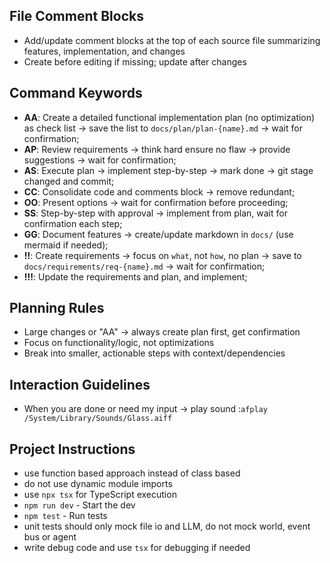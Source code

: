 ## File Comment Blocks
- Add/update comment blocks at the top of each source file summarizing features, implementation, and changes
- Create before editing if missing; update after changes

## Command Keywords
- **AA**: Create a detailed functional implementation plan (no optimization) as check list → save the list to `docs/plan/plan-{name}.md` → wait for confirmation;
- **AP**: Review requirements → think hard ensure no flaw → provide suggestions → wait for confirmation;
- **AS**: Execute plan → implement step-by-step → mark done → git stage changed and commit;
- **CC**: Consolidate code and comments block → remove redundant;
- **OO**: Present options → wait for confirmation before proceeding;
- **SS**: Step-by-step with approval → implement from plan, wait for confirmation each step;
- **GG**: Document features → create/update markdown in `docs/` (use mermaid if needed);
- **!!**: Create requirements → focus on `what`, not `how`, no plan → save to `docs/requirements/req-{name}.md` → wait for confirmation;
- **!!!**: Update the requirements and plan, and implement;

## Planning Rules
- Large changes or "AA" → always create plan first, get confirmation
- Focus on functionality/logic, not optimizations
- Break into smaller, actionable steps with context/dependencies

## Interaction Guidelines
- When you are done or need my input → play sound :`afplay /System/Library/Sounds/Glass.aiff`

## Project Instructions
- use function based approach instead of class based
- do not use dynamic module imports
- use `npx tsx` for TypeScript execution
- `npm run dev` - Start the dev
- `npm test` - Run tests
- unit tests should only mock file io and LLM, do not mock world, event bus or agent
- write debug code and use `tsx` for debugging if needed

